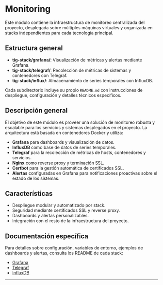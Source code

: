 # Monitoring

Este módulo contiene la infraestructura de monitoreo centralizada del proyecto, desplegada sobre múltiples máquinas virtuales y organizada en stacks independientes para cada tecnología principal.

## Estructura general

- **tig-stack/grafana/**: Visualización de métricas y alertas mediante Grafana.
- **tig-stack/telegraf/**: Recolección de métricas de sistemas y contenedores con Telegraf.
- **tig-stack/influx/**: Almacenamiento de series temporales con InfluxDB.

Cada subdirectorio incluye su propio `README.md` con instrucciones de despliegue, configuración y detalles técnicos específicos.

## Descripción general

El objetivo de este módulo es proveer una solución de monitoreo robusta y escalable para los servicios y sistemas desplegados en el proyecto. La arquitectura está basada en contenedores Docker y utiliza:

- **Grafana** para dashboards y visualización de datos.
- **InfluxDB** como base de datos de series temporales.
- **Telegraf** para la recolección de métricas de hosts, contenedores y servicios.
- **Nginx** como reverse proxy y terminación SSL.
- **Certbot** para la gestión automática de certificados SSL.
- **Alertas** configuradas en Grafana para notificaciones proactivas sobre el estado de los sistemas.

## Características

- Despliegue modular y automatizado por stack.
- Seguridad mediante certificados SSL y reverse proxy.
- Dashboards y alertas personalizables.
- Integración con el resto de la infraestructura del proyecto.

## Documentación específica

Para detalles sobre configuración, variables de entorno, ejemplos de dashboards y alertas, consulta los README de cada stack:

- [Grafana](./tig-stack/grafana/README.md)
- [Telegraf](./tig-stack/telegraf/README.md)
- [InfluxDB](./tig-stack/influx/README.md)

---
